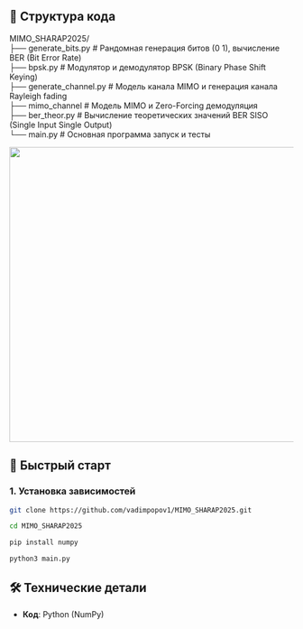 ## 📂 Структура кода
MIMO_SHARAP2025/          
├── generate_bits.py     # Рандомная генерация битов (0 1), вычисление BER (Bit Error Rate)      
├── bpsk.py              # Модулятор и демодулятор BPSK (Binary Phase Shift Keying)      
├── generate_channel.py  # Модель канала MIMO и генерация канала Rayleigh fading    
├── mimo_channel         # Модель MIMO и Zero-Forcing демодуляция    
├── ber_theor.py         # Вычисление теоретических значений BER SISO (Single Input Single Output)      
└── main.py              # Основная программа запуск и тесты      

  <img width="523" src="https://github.com/user-attachments/assets/bb4d18c4-874c-4b2f-a4e7-42c9b3c6ace4" />

## 🚀 Быстрый старт

### 1. Установка зависимостей
```bash
git clone https://github.com/vadimpopov1/MIMO_SHARAP2025.git
```
```bash
cd MIMO_SHARAP2025
```
```bash
pip install numpy
```
```bash
python3 main.py
```

## 🛠 Технические детали
- **Код**: Python (NumPy)  
